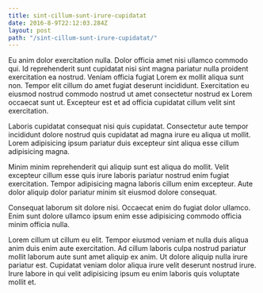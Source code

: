 ```yaml
---
title: sint-cillum-sunt-irure-cupidatat
date: 2016-8-9T22:12:03.284Z
layout: post
path: "/sint-cillum-sunt-irure-cupidatat/"
---
```


Eu anim dolor exercitation nulla. Dolor officia amet nisi ullamco commodo qui. Id reprehenderit sunt cupidatat nisi sint magna pariatur nulla proident exercitation ea nostrud. Veniam officia fugiat Lorem ex mollit aliqua sunt non. Tempor elit cillum do amet fugiat deserunt incididunt. Exercitation eu eiusmod nostrud commodo nostrud ut amet consectetur nostrud ex Lorem occaecat sunt ut. Excepteur est et ad officia cupidatat cillum velit sint exercitation.

Laboris cupidatat consequat nisi quis cupidatat. Consectetur aute tempor incididunt dolore nostrud quis cupidatat ad magna irure eu aliqua ut mollit. Lorem adipisicing ipsum pariatur duis excepteur sint aliqua esse cillum adipisicing magna.

Minim minim reprehenderit qui aliquip sunt est aliqua do mollit. Velit excepteur cillum esse quis irure laboris pariatur nostrud enim fugiat exercitation. Tempor adipisicing magna laboris cillum enim excepteur. Aute dolor aliquip dolor pariatur minim sit eiusmod dolore consequat.

Consequat laborum sit dolore nisi. Occaecat enim do fugiat dolor ullamco. Enim sunt dolore ullamco ipsum enim esse adipisicing commodo officia minim officia nulla.

Lorem cillum ut cillum eu elit. Tempor eiusmod veniam et nulla duis aliqua anim duis enim aute exercitation. Ad cillum laboris culpa nostrud pariatur mollit laborum aute sunt amet aliquip ex anim. Ut dolore aliquip nulla irure pariatur est. Cupidatat veniam dolor aliqua irure velit deserunt nostrud irure. Irure labore in qui velit adipisicing ipsum eu enim laboris quis voluptate mollit et.